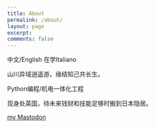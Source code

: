 ```yaml
---
title: About
permalink: /about/
layout: page
excerpt: 
comments: false
---
```


中文/English
在学Italiano

山川异域逍遥游，缘结知己共长生。

Python编程/机电一体化工程


现身处英国，待未来钱财和技能足够时搬到日本隐居。

<a href="https://mast.dragon-fly.club/@kirilina" target="_blank" rel="noopener">my Mastodon</a>
